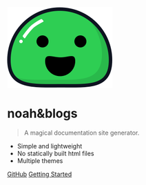 ![logo](media/icon.svg)

# noah&blogs 

> A magical documentation site generator.

- Simple and lightweight
- No statically built html files
- Multiple themes

[GitHub](https://github.com/ya97/CodeGuide/)
[Getting Started](#start)
